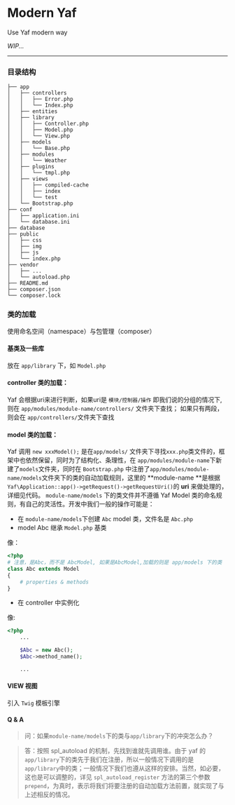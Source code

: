 # Modern Yaf

Use Yaf modern way

*WIP...*

---

### 目录结构

```
├── app
│   ├── controllers
│   │   ├── Error.php
│   │   └── Index.php
│   ├── entities
│   ├── library
│   │   ├── Controller.php
│   │   ├── Model.php
│   │   └── View.php
│   ├── models
│   │   └── Base.php
│   ├── modules
│   │   └── Weather
│   ├── plugins
│   │   └── tmpl.php
│   ├── views
│   │   ├── compiled-cache
│   │   ├── index
│   │   └── test
│   └── Bootstrap.php
├── conf
│   ├── application.ini
│   └── database.ini
├── database
├── public
│   ├── css
│   ├── img
│   ├── js
│   └── index.php
├── vendor
│   ├── ...
│   └── autoload.php
├── README.md
├── composer.json
└── composer.lock
```

### 类的加载

使用命名空间（namespace）与包管理（composer）

#### 基类及一些库

放在 `app/library` 下，如 `Model.php`

#### controller 类的加载：

Yaf 会根据uri来进行判断，如果uri是 `模块/控制器/操作` 即我们说的分组的情况下, 则在 `app/modules/module-name/controllers/` 文件夹下查找；
如果只有两段，则会在 `app/controllers/`文件夹下查找

#### model 类的加载：

Yaf 调用 `new xxxModel();` 是在`app/models/` 文件夹下寻找`xxx.php`类文件的，框架中也依然保留，同时为了结构化、条理性，在 `app/modules/module-name`下新建了`models`文件夹，同时在 `Bootstrap.php` 中注册了`app/modules/module-name/models`文件夹下的类的自动加载规则，这里的 **module-name **是根据`Yaf\Application::app()->getRequest()->getRequestUri()`的 **uri** 来做处理的，详细见代码。
`module-name/models` 下的类文件并不遵循 Yaf Model 类的命名规则，有自己的灵活性。开发中我们一般的操作可能是：
- 在 `module-name/models`下创建 `Abc` model 类，文件名是 `Abc.php`
- model Abc 继承 `Model.php` 基类

像：

```php
<?php
# 注意，是Abc，而不是 AbcModel, 如果是AbcModel,加载的则是 app/models 下的类
class Abc extends Model 
{
    # properties & methods
}
```

- 在 controller 中实例化

像:

```php
<?php
    ...

    $Abc = new Abc();
    $Abc->method_name();

    ...

```

#### VIEW 视图

引入 `Twig` 模板引擎

#### Q & A

>问：如果`module-name/models`下的类与`app/library`下的冲突怎么办？

>答：按照 spl_autoload 的机制，先找到谁就先调用谁。由于 yaf 的 `app/library`下的类先于我们在注册，所以一般情况下调用的是 `app/library`中的类；一般情况下我们也遵从这样的安排。当然，如必要，这也是可以调整的，详见 `spl_autoload_register` 方法的第三个参数 `prepend`，为真时，表示将我们将要注册的自动加载方法前置，就实现了与上述相反的情况。
